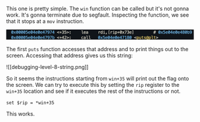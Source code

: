 This one is pretty simple. The `win` function can be called but it's not gonna work. It's gonna terminate due to segfault. Inspecting the function, we see that it stops at a `mov` instruction.

![](./Assets/debugging-level-8-puts.png)

The first `puts` function accesses that address and to print things out to the screen. Accessing that address gives us this string:

![[debugging-level-8-string.png]]

So it seems the instructions starting from `win+35` will print out the flag onto the screen. We can try to execute this by setting the `rip` register to the `win+35` location and see if it executes the rest of the instructions or not.

```
set $rip = *win+35
```

This works.